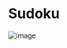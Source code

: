# Sudoku

![image](https://cloud.githubusercontent.com/assets/9978724/21522168/3394f9b0-ccfb-11e6-8f6d-cb8b97d6f4b4.png)
